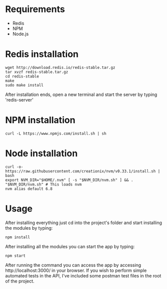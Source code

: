 # Requirements
- Redis
- NPM
- Node.js

# Redis installation
```shell
wget http://download.redis.io/redis-stable.tar.gz
tar xvzf redis-stable.tar.gz
cd redis-stable
make
sudo make install
```
After installation ends, open a new terminal and start the server by typing 'redis-server'

# NPM installation
```shell
curl -L https://www.npmjs.com/install.sh | sh
```

# Node installation
```shell
curl -o- https://raw.githubusercontent.com/creationix/nvm/v0.33.1/install.sh | bash
export NVM_DIR="$HOME/.nvm" [ -s "$NVM_DIR/nvm.sh" ] && . "$NVM_DIR/nvm.sh" # This loads nvm
nvm alias default 6.8
```

# Usage
After installing everything just cd into the project's folder and start installing the modules by typing:
```shell
npm install
```
After installing all the modules you can start the app by typing:
```shell
npm start
```
After running the command you can access the app by accessing http://localhost:3000/ in your browser.
If you wish to perform simple automated tests in the API, I've included some postman test files in the root of the project.
